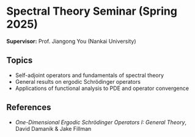 # Spectral Theory Seminar (Spring 2025)

**Supervisor:** Prof. Jiangong You (Nankai University)  

## Topics
- Self-adjoint operators and fundamentals of spectral theory  
- General results on ergodic Schrödinger operators  
- Applications of functional analysis to PDE and operator convergence  

## References
- *One-Dimensional Ergodic Schrödinger Operators I: General Theory*, David Damanik & Jake Fillman  
